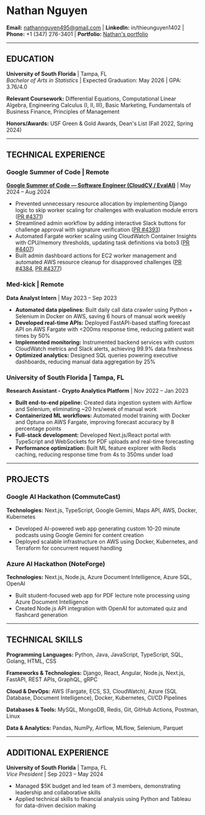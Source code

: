 # Nathan Nguyen

**Email:** nathannguyen495@gmail.com | **LinkedIn:** in/thieunguyen1402 | **Phone:** +1 (347) 276-3401 | **Portfolio:** [Nathan's portfolio](https://gifted-quiet-50b.notion.site/Thieu-Nguyen-Completed-Profile-ad9fa96821aa4f74a34d9946f56ff484)

---

## EDUCATION

**University of South Florida** | Tampa, FL  
*Bachelor of Arts in Statistics* | Expected Graduation: May 2026 | GPA: 3.76/4.0 

**Relevant Coursework:** Differential Equations, Computational Linear Algebra, Engineering Calculus (I, II, III), Basic Marketing, Fundamentals of Business Finance, Principles of Management

**Honors/Awards:** USF Green & Gold Awards, Dean's List (Fall 2022, Spring 2024)

---

## TECHNICAL EXPERIENCE

### Google Summer of Code | Remote
**[Google Summer of Code — Software Engineer (CloudCV / EvalAI)](https://medium.com/@minhthieu135/my-journey-into-gsoc-2024-enhancing-evalai-with-cloudcv-569cac449930)** | May 2024 – Aug 2024
- Prevented unnecessary resource allocation by implementing Django logic to skip worker scaling for challenges with evaluation module errors ([PR #4371](https://github.com/Cloud-CV/EvalAI/pull/4371))
- Streamlined admin workflow by adding interactive Slack buttons for challenge approval with signature verification ([PR #4393](https://github.com/Cloud-CV/EvalAI/pull/4393))
- Automated Fargate worker scaling using CloudWatch Container Insights with CPU/memory thresholds, updating task definitions via boto3 ([PR #4407](https://github.com/Cloud-CV/EvalAI/pull/4407))
- Built admin dashboard actions for EC2 worker management and automated AWS resource cleanup for disapproved challenges ([PR #4384](https://github.com/Cloud-CV/EvalAI/pull/4384), [PR #4377](https://github.com/Cloud-CV/EvalAI/pull/4377))

### Med-kick | Remote  
**Data Analyst Intern** | May 2023 – Sep 2023
- **Automated data pipelines:** Built daily call data crawler using Python + Selenium in Docker on AWS, saving 6 hours of manual work weekly
- **Developed real-time APIs:** Deployed FastAPI-based staffing forecast API on AWS Fargate with <200ms response time, reducing patient wait times by 50%
- **Implemented monitoring:** Instrumented backend services with custom CloudWatch metrics and Slack alerts, achieving 99.9% data freshness
- **Optimized analytics:** Designed SQL queries powering executive dashboards, reducing manual data aggregation by 25%

### University of South Florida | Tampa, FL
**Research Assistant - Crypto Analytics Platform** | Nov 2022 – Jan 2023
- **Built end-to-end pipeline:** Created data ingestion system with Airflow and Selenium, eliminating ~20 hrs/week of manual work
- **Containerized ML workflows:** Automated model training with Docker and Optuna on AWS Fargate, improving forecast accuracy by 8 percentage points  
- **Full-stack development:** Developed Next.js/React portal with TypeScript and WebSockets for PDF uploads and real-time forecasting
- **Performance optimization:** Built ML feature explorer with Redis caching, reducing response time from 4s to 350ms under load

---

## PROJECTS

### Google AI Hackathon (CommuteCast)
**Technologies:** Next.js, TypeScript, Google Gemini, Maps API, AWS, Docker, Kubernetes
- Developed AI-powered web app generating custom 10-20 minute podcasts using Google Gemini for content creation
- Deployed scalable infrastructure on AWS using Docker, Kubernetes, and Terraform for concurrent request handling

### Azure AI Hackathon (NoteForge)  
**Technologies:** Next.js, Node.js, Azure Document Intelligence, Azure SQL, OpenAI
- Built student-focused web app for PDF lecture note processing using Azure Document Intelligence
- Created Node.js API integration with OpenAI for automated quiz and flashcard generation

---

## TECHNICAL SKILLS

**Programming Languages:** Python, Java, JavaScript, TypeScript, SQL, Golang, HTML, CSS

**Frameworks & Technologies:** Django, React, Angular, Node.js, Next.js, FastAPI, REST APIs, GraphQL, gRPC

**Cloud & DevOps:** AWS (Fargate, ECS, S3, CloudWatch), Azure (SQL Database, Document Intelligence), Docker, Kubernetes, CI/CD Pipelines

**Databases & Tools:** MySQL, MongoDB, Redis, Git, GitHub Actions, Postman, Linux

**Data & Analytics:** Pandas, NumPy, Airflow, MLflow, Selenium, Parquet

---

## ADDITIONAL EXPERIENCE

**University of South Florida** | Tampa, FL  
*Vice President* | Sep 2023 – May 2024
- Managed $5K budget and led team of 3 members, demonstrating leadership and collaborative skills
- Applied technical skills to financial analysis using Python and Tableau for data-driven decision making
